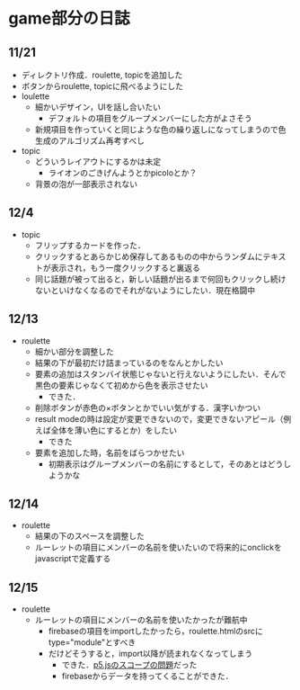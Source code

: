# game部分の日誌
## 11/21

* ディレクトリ作成．roulette, topicを追加した  
* ボタンからroulette, topicに飛べるようにした  
* loulette  
    * 細かいデザイン，UIを話し合いたい  
        * デフォルトの項目をグループメンバーにした方がよさそう
    * 新規項目を作っていくと同じような色の繰り返しになってしまうので色生成のアルゴリズム再考すべし  
* topic  
    * どういうレイアウトにするかは未定    
        * ライオンのごきげんようとかpicoloとか？
    * 背景の泡が一部表示されない

## 12/4
* topic
    * フリップするカードを作った．
    * クリックするとあらかじめ保存してあるものの中からランダムにテキストが表示され，もう一度クリックすると裏返る
    * 同じ話題が被って出ると，新しい話題が出るまで何回もクリックし続けないといけなくなるのでそれがないようにしたい．現在格闘中

## 12/13
* roulette
    * 細かい部分を調整した
    * 結果の下が最初だけ詰まっているのをなんとかしたい
    * 要素の追加はスタンバイ状態じゃないと行えないようにしたい．そんで黒色の要素じゃなくて初めから色を表示させたい
        * できた．
    * 削除ボタンが赤色の×ボタンとかでいい気がする．漢字いかつい
    * result modeの時は設定が変更できないので，変更できないアピール（例えば全体を薄い色にするとか）をしたい
        * できた
    * 要素を追加した時，名前をばらつかせたい
        * 初期表示はグループメンバーの名前にするとして，そのあとはどうしようかな

## 12/14
* roulette
    * 結果の下のスペースを調整した
    * ルーレットの項目にメンバーの名前を使いたいので将来的にonclickをjavascriptで定義する

## 12/15
* roulette
    * ルーレットの項目にメンバーの名前を使いたかったが難航中
        * firebaseの項目をimportしたかったら，roulette.htmlのsrcにtype="module"とすべき
        * だけどそうすると，import以降が読まれなくなってしまう
            * できた．[p5.jsのスコープの問題](https://qiita.com/youtoy/items/6f6522e2df781a200b39)だった
            * firebaseからデータを持ってくることができた．